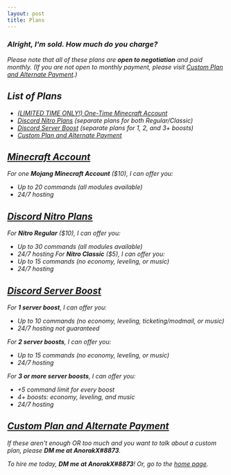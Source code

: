 ```yaml
---
layout: post
title: Plans
---
```

### <i>Alright, I'm sold. How much do you charge?</i>
<i>Please note that all of these plans are <b>open to negotiation</b> and paid monthly. (If you are not open to monthly payment, please visit [Custom Plan and Alternate Payment](#custom-plan-and-alternate-payment).)

## List of Plans
- [(LIMITED TIME ONLY!) One-Time Minecraft Account](#minecraft-acount)
- [Discord Nitro Plans](#discord-nitro-plans) <i>(separate plans for both Regular/Classic)</i>
- [Discord Server Boost](#discord-server-boost) <i>(separate plans for 1, 2, and 3+ boosts)</i>
- [Custom Plan and Alternate Payment](#custom-plan-and-alternate-payment)

## [Minecraft Account](#minecraft-acount)
For one <b>Mojang Minecraft Account</b> ($10), I can offer you:
- Up to 20 commands (all modules available)
- 24/7 hosting 

## [Discord Nitro Plans](#discord-nitro-plans)
For <b>Nitro Regular</b> ($10), I can offer you:
- Up to 30 commands (all modules available)
- 24/7 hosting 
For <b>Nitro Classic</b> ($5), I can offer you:
- Up to 15 commands (no economy, leveling, or music)
- 24/7 hosting

## [Discord Server Boost](#discord-server-boost)
For <b>1 server boost</b>, I can offer you:
- Up to 10 commands (no economy, leveling, ticketing/modmail, or music)
- 24/7 hosting not guaranteed

For <b>2 server boosts</b>, I can offer you:
- Up to 15 commands (no economy, leveling, or music)
- 24/7 hosting

For <b>3 or more server boosts</b>, I can offer you:
- +5 command limit for every boost
- 4+ boosts: economy, leveling, and music
- 24/7 hosting

## [Custom Plan and Alternate Payment](#custom-plan-and-alternate-payment)
If these aren't enough OR too much and you want to talk about a custom plan, please <b>DM me at AnorakX#8873</b>.

<i>To hire me today, <b>DM me at AnorakX#8873</b>! Or, go to the [home page](https://anorakx.github.io).</i>
